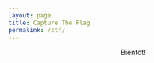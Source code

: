 ```yaml
---
layout: page
title: Capture The Flag
permalink: /ctf/
---
```


<div style="text-align:center;">
Bientôt!
</div>
